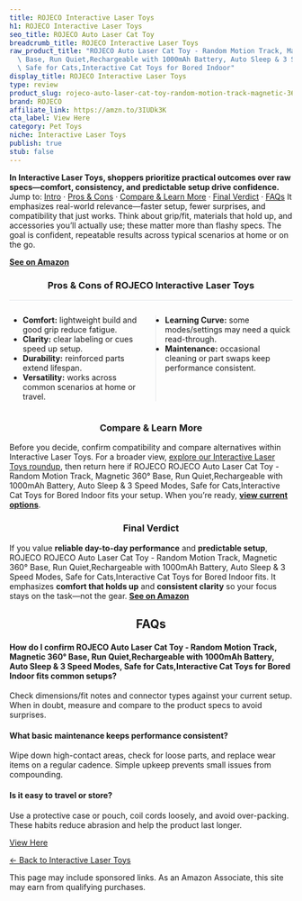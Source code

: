 ```yaml
---
title: ROJECO Interactive Laser Toys
h1: ROJECO Interactive Laser Toys
seo_title: ROJECO Auto Laser Cat Toy
breadcrumb_title: ROJECO Interactive Laser Toys
raw_product_title: "ROJECO Auto Laser Cat Toy - Random Motion Track, Magnetic 360\xB0\
  \ Base, Run Quiet,Rechargeable with 1000mAh Battery, Auto Sleep & 3 Speed Modes,\
  \ Safe for Cats,Interactive Cat Toys for Bored Indoor"
display_title: ROJECO Interactive Laser Toys
type: review
product_slug: rojeco-auto-laser-cat-toy-random-motion-track-magnetic-360-base-run-qui-5ab8a0bf
brand: ROJECO
affiliate_link: https://amzn.to/3IUDk3K
cta_label: View Here
category: Pet Toys
niche: Interactive Laser Toys
publish: true
stub: false
---
```


<div id="intro" class="full-width"><p><strong>In Interactive Laser Toys, shoppers prioritize practical outcomes over raw specs&mdash;comfort, consistency, and predictable setup drive confidence.</strong> Jump to: <a href="#intro">Intro</a> · <a href="#pros-cons">Pros &amp; Cons</a> · <a href="#compare-more">Compare &amp; Learn More</a> · <a href="#verdict">Final Verdict</a> · <a href="#faqs">FAQs</a> It emphasizes real-world relevance&mdash;faster setup, fewer surprises, and compatibility that just works. Think about grip/fit, materials that hold up, and accessories you’ll actually use; these matter more than flashy specs. The goal is confident, repeatable results across typical scenarios at home or on the go.</p><p><a href="https://amzn.to/3IUDk3K" rel="nofollow sponsored noopener" target="_blank"><strong>See on Amazon</strong></a></p></div>
<h3 id="pros-cons" style="text-align:center;">Pros &amp; Cons of ROJECO Interactive Laser Toys</h3>
<div class="pc-grid" style="display:grid;grid-template-columns:1fr 1fr;gap:16px;border-top:1px solid #e5e7eb;padding-top:12px;">
  <ul>
    <li><strong>Comfort:</strong> lightweight build and good grip reduce fatigue.</li>
    <li><strong>Clarity:</strong> clear labeling or cues speed up setup.</li>
    <li><strong>Durability:</strong> reinforced parts extend lifespan.</li>
    <li><strong>Versatility:</strong> works across common scenarios at home or travel.</li>
  </ul>
  <ul style="border-left:1px solid #e5e7eb;padding-left:16px;">
    <li><strong>Learning Curve:</strong> some modes/settings may need a quick read-through.</li>
    <li><strong>Maintenance:</strong> occasional cleaning or part swaps keep performance consistent.</li>
  </ul>
</div>


<h3 id="compare-more" style="text-align:center;">Compare &amp; Learn More</h3>
<p>Before you decide, confirm compatibility and compare alternatives within Interactive Laser Toys. For a broader view, <a href="#">explore our Interactive Laser Toys roundup</a>, then return here if ROJECO ROJECO Auto Laser Cat Toy - Random Motion Track, Magnetic 360° Base, Run Quiet,Rechargeable with 1000mAh Battery, Auto Sleep & 3 Speed Modes, Safe for Cats,Interactive Cat Toys for Bored Indoor fits your setup. When you’re ready, <a href="https://amzn.to/3IUDk3K" rel="nofollow sponsored noopener" target="_blank"><strong>view current options</strong></a>.</p>

<h3 id="verdict" style="text-align:center;">Final Verdict</h3>
<p>If you value <strong>reliable day-to-day performance</strong> and <strong>predictable setup</strong>, ROJECO ROJECO Auto Laser Cat Toy - Random Motion Track, Magnetic 360° Base, Run Quiet,Rechargeable with 1000mAh Battery, Auto Sleep & 3 Speed Modes, Safe for Cats,Interactive Cat Toys for Bored Indoor fits. It emphasizes <strong>comfort that holds up</strong> and <strong>consistent clarity</strong> so your focus stays on the task&mdash;not the gear. <a href="https://amzn.to/3IUDk3K" rel="nofollow sponsored noopener" target="_blank"><strong>See on Amazon</strong></a></p>

<h2 id="faqs" style="text-align:center;">FAQs</h2>
<h4><strong>How do I confirm ROJECO Auto Laser Cat Toy - Random Motion Track, Magnetic 360° Base, Run Quiet,Rechargeable with 1000mAh Battery, Auto Sleep & 3 Speed Modes, Safe for Cats,Interactive Cat Toys for Bored Indoor fits common setups?</strong></h4>
<p>Check dimensions/fit notes and connector types against your current setup. When in doubt, measure and compare to the product specs to avoid surprises.</p>
<h4><strong>What basic maintenance keeps performance consistent?</strong></h4>
<p>Wipe down high-contact areas, check for loose parts, and replace wear items on a regular cadence. Simple upkeep prevents small issues from compounding.</p>
<h4><strong>Is it easy to travel or store?</strong></h4>
<p>Use a protective case or pouch, coil cords loosely, and avoid over-packing. These habits reduce abrasion and help the product last longer.</p>

<p><a class="btn" href="https://amzn.to/3IUDk3K" target="_blank" rel="nofollow sponsored noopener">View Here</a></p>
<p><a href="/roundups/pet-toys/interactive-laser-toys/">← Back to Interactive Laser Toys</a></p>
<aside class="disclosure">This page may include sponsored links. As an Amazon Associate, this site may earn from qualifying purchases.</aside>
